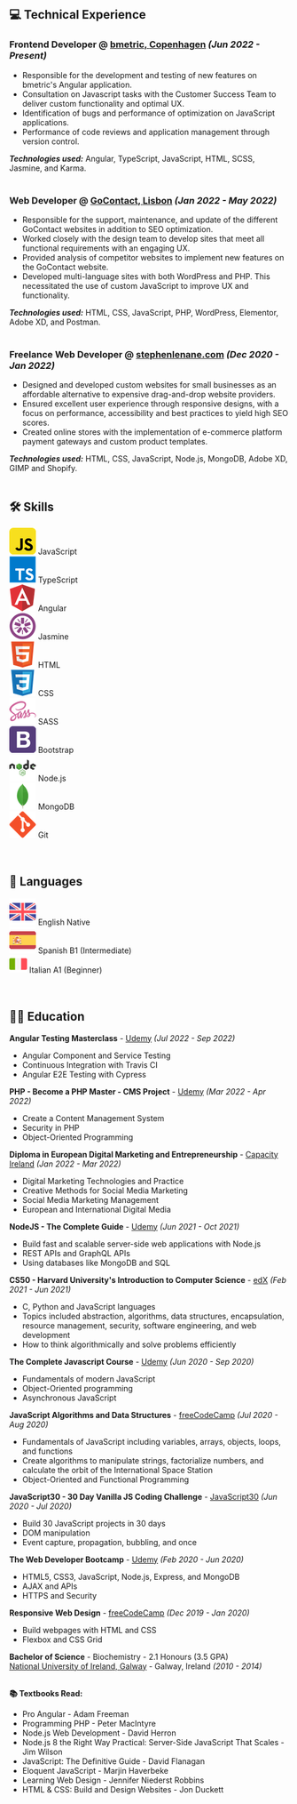 ## 💻 <span class="header">Technical Experience</span>

### **<span class="position">Frontend Developer</span>** @ <a target="_blank" href="https://bmetric.com/">bmetric, <span class="copenhagen">Copenhagen</span></a> _(<span class="employment-dates">Jun 2022 - Present</span>)_ <br>

<ul class="employment-description">
  <li>Responsible for the development and testing of new features on bmetric's Angular application.</li>
  <li>Consultation on Javascript tasks with the Customer Success Team to deliver custom functionality and optimal UX.</li>
  <li>Identification of bugs and performance of optimization on JavaScript applications.</li>
  <li>Performance of code reviews and application management through version control.</li>
</ul>

**_<span class="technology-used">Technologies used</span>:_** Angular, TypeScript, JavaScript, HTML, SCSS, Jasmine, <span class="and">and</span> Karma. <br><br>

### **<span class="position">Web Developer</span>** @ <a target="_blank" href="https://www.gocontact.com/">GoContact, <span class="lisbon">Lisbon</span></a> _(<span class="employment-dates">Jan 2022 - May 2022</span>)_ <br>

<ul class="employment-description">
  <li>Responsible for the support, maintenance, and update of the different GoContact websites in addition to SEO optimization.</li>
  <li>Worked closely with the design team to develop sites that meet all functional requirements with an engaging UX.</li>
  <li>Provided analysis of competitor websites to implement new features on the GoContact website.</li>
  <li>Developed multi-language sites with both WordPress and PHP. This necessitated the use of custom JavaScript to improve UX and functionality.</li>
</ul>

**_<span class="technology-used">Technologies used</span>:_** HTML, CSS, JavaScript, PHP, WordPress, Elementor, Adobe XD, <span class="and">and</span> Postman. <br><br>

### **<span class="position">Freelance Web Developer</span>** @ <a target="_blank" href="https://www.stephenlenane.com">stephenlenane.com</a> _(<span class="employment-dates">Dec 2020 - Jan 2022</span>)_ <br>

<ul class="employment-description">
  <li>Designed and developed custom websites for small businesses as an affordable alternative to expensive drag-and-drop website providers.</li>
  <li>Ensured excellent user experience through responsive designs, with a focus on performance, accessibility and best practices to yield high SEO scores.</li>
  <li>Created online stores with the implementation of e-commerce platform payment gateways and custom product templates.</li>
</ul>

**_<span class="technology-used">Technologies used</span>:_** HTML, CSS, JavaScript, Node.js, MongoDB, Adobe XD, GIMP <span class="and">and</span> Shopify. <br><br>

## 🛠️ <span class="header">Skills</span>

<div class="skills-grid">
  <div class="skill-item">
    <img class="skill-icon" src="./assets/img/javascript.png"> 
    <span class="skill-name">JavaScript</span>
  </div>

  <div class="skill-item">
    <img class="skill-icon" src="./assets/img/typescript.png"> 
    <span class="skill-name">TypeScript</span>
  </div>

  <div class="skill-item">
    <img class="skill-icon" src="./assets/img/angular.png"> 
    <span class="skill-name">Angular</span>
  </div>

  <div class="skill-item">
    <img class="skill-icon" src="./assets/img/jasmine.png"> 
    <span class="skill-name">Jasmine</span>
  </div>

  <div class="skill-item">
    <img class="skill-icon" src="./assets/img/html5.png"> 
    <span class="skill-name">HTML</span>
  </div>

  <div class="skill-item">
    <img class="skill-icon" src="./assets/img/css3.png"> 
    <span class="skill-name">CSS</span>
  </div>

  <div class="skill-item">
    <img class="skill-icon" src="./assets/img/sass.png"> 
    <span class="skill-name">SASS</span>
  </div>

  <div class="skill-item">
    <img class="skill-icon" src="./assets/img/bootstrap.png"> 
    <span class="skill-name">Bootstrap</span>
  </div>

  <div class="skill-item">
    <img class="skill-icon" src="./assets/img/nodejs.png"> 
    <span class="skill-name">Node.js</span>
  </div>

  <div class="skill-item">
    <img class="skill-icon" src="./assets/img/mongodb.png"> 
    <span class="skill-name">MongoDB</span>
  </div>

  <div class="skill-item">
    <img class="skill-icon" src="./assets/img/git.png"> 
    <span class="skill-name">Git</span>
  </div>

</div><br><br>

## 💬 <span class="header">Languages</span>

<div class="skills-grid">
  <div class="skill-item">
    <img class="skill-icon" src="./assets/img/united-kingdom.png"> 
    <span class="skill-name language-name">English</span>
    <span class="skill-level language-level">Native</span>
  </div>

  <div class="skill-item">
    <img class="skill-icon" src="./assets/img/spain.png"> 
    <span class="skill-name language-name">Spanish</span>
    <span class="skill-level language-level">B1 (Intermediate)</span>
  </div>

  <div class="skill-item">
    <img class="skill-icon" src="./assets/img/italy.png"> 
    <span class="skill-name language-name">Italian</span>
    <span class="skill-level language-level">A1 (Beginner)</span>
  </div>

</div><br><br>

## 👨‍🎓 <span class="header">Education</span>

**Angular Testing Masterclass** - <a target="_blank" href="https://www.udemy.com/course/angular-testing-course/">Udemy</a> _(<span class="course-dates">Jul 2022 - Sep 2022</span>)_ <br>

<ul class="course-description">
  <li>Angular Component and Service Testing</li>
  <li>Continuous Integration with Travis CI</li>
  <li>Angular E2E Testing with Cypress</li>
</ul>

**PHP - Become a PHP Master - CMS Project** - <a target="_blank" href="https://www.udemy.com/course/php-for-complete-beginners-includes-msql-object-oriented/">Udemy</a> _(<span class="course-dates">Mar 2022 - Apr 2022</span>)_ <br>

<ul class="course-description">
  <li>Create a Content Management System</li>
  <li>Security in PHP</li>
  <li>Object-Oriented Programming</li>
</ul>

**Diploma in European Digital Marketing and Entrepreneurship** - <a target="_blank" href="http://www.capacityireland.ie/digital-marketing">Capacity Ireland</a> _(<span class="course-dates">Jan 2022 - Mar 2022</span>)_ <br>

<ul class="course-description">
  <li>Digital Marketing Technologies and Practice</li>
  <li>Creative Methods for Social Media Marketing</li>
  <li>Social Media Marketing Management</li>
  <li>European and International Digital Media</li>
</ul>

**NodeJS - The Complete Guide** - <a target="_blank" href="https://www.udemy.com/course/nodejs-the-complete-guide/">Udemy</a> _(<span class="course-dates">Jun 2021 - Oct 2021</span>)_ <br>

<ul class="course-description">
  <li>Build fast and scalable server-side web applications with Node.js</li>
  <li>REST APIs and GraphQL APIs</li>
  <li>Using databases like MongoDB and SQL</li>
</ul>

**CS50 - Harvard University's Introduction to Computer Science** - <a target="_blank" href="https://www.edx.org/course/introduction-computer-science-harvardx-cs50x">edX</a> _(<span class="course-dates">Feb 2021 - Jun 2021</span>)_ <br>

<ul class="course-description">
  <li>C, Python and JavaScript languages</li>
  <li>Topics included abstraction, algorithms, data structures, encapsulation, resource management, security, software engineering, and web development</li>
  <li>How to think algorithmically and solve problems efficiently</li>
</ul>

**The Complete Javascript Course** - <a target="_blank" href="https://www.udemy.com/course/the-complete-javascript-course/">Udemy</a> _(<span class="course-dates">Jun 2020 - Sep 2020</span>)_ <br>

<ul class="course-description">
  <li>Fundamentals of modern JavaScript</li>
  <li>Object-Oriented programming</li>
  <li>Asynchronous JavaScript</li>
</ul>

**JavaScript Algorithms and Data Structures** - <a target="_blank" href="https://www.freecodecamp.org/learn/javascript-algorithms-and-data-structures/">freeCodeCamp</a> _(<span class="course-dates">Jul 2020 - Aug 2020</span>)_ <br>

<ul class="course-description">
  <li>Fundamentals of JavaScript including variables, arrays, objects, loops, and functions</li>
  <li>Create algorithms to manipulate strings, factorialize numbers, and calculate the orbit of the International Space Station</li>
  <li>Object-Oriented and Functional Programming</li>
</ul>

**JavaScript30 - 30 Day Vanilla JS Coding Challenge** - <a target="_blank" href="https://javascript30.com/">JavaScript30</a> _(<span class="course-dates">Jun 2020 - Jul 2020</span>)_ <br>

<ul class="course-description">
  <li>Build 30 JavaScript projects in 30 days</li>
  <li>DOM manipulation</li>
  <li>Event capture, propagation, bubbling, and once</li>
</ul>

**The Web Developer Bootcamp** - <a target="_blank" href="https://www.udemy.com/course/the-web-developer-bootcamp/">Udemy</a> _(<span class="course-dates">Feb 2020 - Jun 2020</span>)_ <br>

<ul class="course-description">
  <li>HTML5, CSS3, JavaScript, Node.js, Express, and MongoDB</li>
  <li>AJAX and APIs</li>
  <li>HTTPS and Security</li>
</ul>

**Responsive Web Design** - <a target="_blank" href="https://www.freecodecamp.org/learn/responsive-web-design/">freeCodeCamp</a> _(<span class="course-dates">Dec 2019 - Jan 2020</span>)_ <br>

<ul class="course-description">
  <li>Build webpages with HTML and CSS</li>
  <li>Flexbox and CSS Grid</li>
</ul>

**<span class="degree">Bachelor of Science</span>**<span class="degree-course"> - Biochemistry - 2.1 Honours (3.5 GPA)</span><br>
<a target="_blank" href="https://www.nuigalway.ie/">National University of Ireland, Galway</a> - Galway, Ireland _(2010 - 2014)_ <br><br>

**📚 <span class="textbooks-read">Textbooks Read</span>:**

- Pro Angular - Adam Freeman <br>
- Programming PHP - Peter MacIntyre <br>
- Node.js Web Development - David Herron <br>
- Node.js 8 the Right Way Practical: Server-Side JavaScript That Scales - Jim Wilson <br>
- JavaScript: The Definitive Guide - David Flanagan <br>
- Eloquent JavaScript - Marjin Haverbeke <br>
- Learning Web Design - Jennifer Niederst Robbins <br>
- HTML & CSS: Build and Design Websites - Jon Duckett <br><br>
